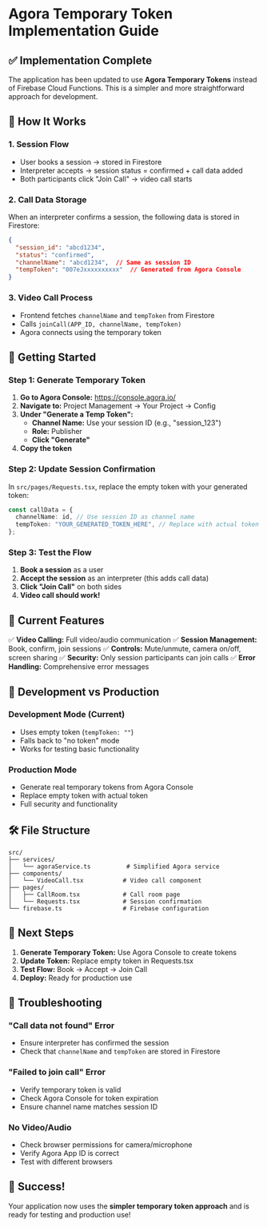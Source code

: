 # Agora Temporary Token Implementation Guide

## ✅ Implementation Complete

The application has been updated to use **Agora Temporary Tokens** instead of Firebase Cloud Functions. This is a simpler and more straightforward approach for development.

## 🔧 How It Works

### 1. **Session Flow**
- User books a session → stored in Firestore
- Interpreter accepts → session status = confirmed + call data added
- Both participants click "Join Call" → video call starts

### 2. **Call Data Storage**
When an interpreter confirms a session, the following data is stored in Firestore:
```json
{
  "session_id": "abcd1234",
  "status": "confirmed",
  "channelName": "abcd1234",  // Same as session ID
  "tempToken": "007eJxxxxxxxxxx"  // Generated from Agora Console
}
```

### 3. **Video Call Process**
- Frontend fetches `channelName` and `tempToken` from Firestore
- Calls `joinCall(APP_ID, channelName, tempToken)`
- Agora connects using the temporary token

## 🚀 Getting Started

### Step 1: Generate Temporary Token

1. **Go to Agora Console:** https://console.agora.io/
2. **Navigate to:** Project Management → Your Project → Config
3. **Under "Generate a Temp Token":**
   - **Channel Name:** Use your session ID (e.g., "session_123")
   - **Role:** Publisher
   - **Click "Generate"**
4. **Copy the token**

### Step 2: Update Session Confirmation

In `src/pages/Requests.tsx`, replace the empty token with your generated token:

```typescript
const callData = {
  channelName: id, // Use session ID as channel name
  tempToken: "YOUR_GENERATED_TOKEN_HERE", // Replace with actual token
};
```

### Step 3: Test the Flow

1. **Book a session** as a user
2. **Accept the session** as an interpreter (this adds call data)
3. **Click "Join Call"** on both sides
4. **Video call should work!**

## 📱 Current Features

✅ **Video Calling:** Full video/audio communication
✅ **Session Management:** Book, confirm, join sessions
✅ **Controls:** Mute/unmute, camera on/off, screen sharing
✅ **Security:** Only session participants can join calls
✅ **Error Handling:** Comprehensive error messages

## 🔄 Development vs Production

### **Development Mode (Current)**
- Uses empty token (`tempToken: ""`)
- Falls back to "no token" mode
- Works for testing basic functionality

### **Production Mode**
- Generate real temporary tokens from Agora Console
- Replace empty token with actual token
- Full security and functionality

## 🛠️ File Structure

```
src/
├── services/
│   └── agoraService.ts          # Simplified Agora service
├── components/
│   └── VideoCall.tsx           # Video call component
├── pages/
│   ├── CallRoom.tsx            # Call room page
│   └── Requests.tsx            # Session confirmation
└── firebase.ts                 # Firebase configuration
```

## 🎯 Next Steps

1. **Generate Temporary Token:** Use Agora Console to create tokens
2. **Update Token:** Replace empty token in Requests.tsx
3. **Test Flow:** Book → Accept → Join Call
4. **Deploy:** Ready for production use

## 🔧 Troubleshooting

### **"Call data not found" Error**
- Ensure interpreter has confirmed the session
- Check that `channelName` and `tempToken` are stored in Firestore

### **"Failed to join call" Error**
- Verify temporary token is valid
- Check Agora Console for token expiration
- Ensure channel name matches session ID

### **No Video/Audio**
- Check browser permissions for camera/microphone
- Verify Agora App ID is correct
- Test with different browsers

## 🎉 Success!

Your application now uses the **simpler temporary token approach** and is ready for testing and production use!

